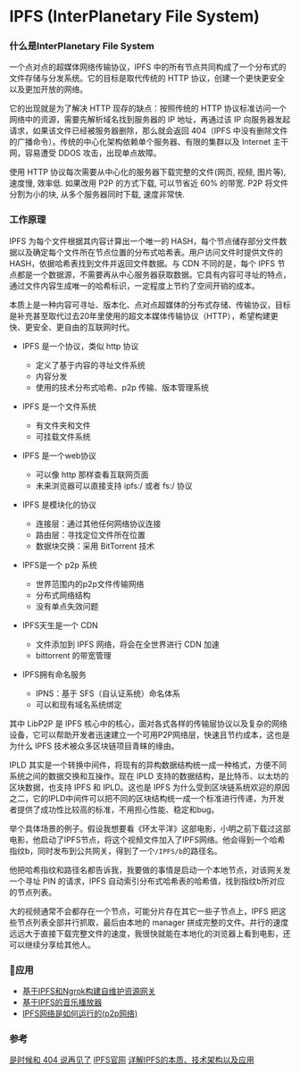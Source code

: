 
#  IPFS (InterPlanetary File System)

### 什么是InterPlanetary File System

一个点对点的超媒体网络传输协议，IPFS 中的所有节点共同构成了一个分布式的文件存储与分发系统。它的目标是取代传统的 HTTP 协议，创建一个更快更安全以及更加开放的网络。

它的出现就是为了解决 HTTP 现存的缺点：按照传统的 HTTP 协议标准访问一个网络中的资源，需要先解析域名找到服务器的 IP 地址，再通过该 IP 向服务器发起请求，如果该文件已经被服务器删除，那么就会返回 404（IPFS 中没有删除文件的广播命令）。传统的中心化架构依赖单个服务器、有限的集群以及 Internet 主干网，容易遭受 DDOS 攻击，出现单点故障。

使用 HTTP 协议每次需要从中心化的服务器下载完整的文件(网页, 视频, 图片等), 速度慢, 效率低. 如果改用 P2P 的方式下载, 可以节省近 60% 的带宽. P2P 将文件分割为小的块, 从多个服务器同时下载, 速度非常快.

### 工作原理

IPFS 为每个文件根据其内容计算出一个唯一的 HASH，每个节点储存部分文件数据以及确定每个文件所在节点位置的分布式哈希表。用户访问文件时提供文件的 HASH，依据哈希表找到文件并返回文件数据。与 CDN 不同的是，每个 IPFS 节点都是一个数据源，不需要再从中心服务器获取数据。它具有内容可寻址的特点，通过文件内容生成唯一的哈希标识，一定程度上节约了空间开销的成本。

本质上是一种内容可寻址、版本化、点对点超媒体的分布式存储、传输协议，目标是补充甚至取代过去20年里使用的超文本媒体传输协议（HTTP），希望构建更快、更安全、更自由的互联网时代。

+ IPFS 是一个协议，类似 http 协议
  - 定义了基于内容的寻址文件系统
  - 内容分发
  - 使用的技术分布式哈希、p2p 传输、版本管理系统

+ IPFS 是一个文件系统
  - 有文件夹和文件
  - 可挂载文件系统

+ IPFS 是一个web协议
  - 可以像 http 那样查看互联网页面
  - 未来浏览器可以直接支持 ipfs:/ 或者 fs:/ 协议

+ IPFS 是模块化的协议
  - 连接层：通过其他任何网络协议连接
  - 路由层：寻找定位文件所在位置
  - 数据块交换：采用 BitTorrent 技术

+ IPFS是一个 p2p 系统
  - 世界范围内的p2p文件传输网络
  - 分布式网络结构
  - 没有单点失效问题

+ IPFS天生是一个 CDN
  - 文件添加到 IPFS 网络，将会在全世界进行 CDN 加速
  - bittorrent 的带宽管理

+ IPFS拥有命名服务
  - IPNS：基于 SFS（自认证系统）命名体系
  - 可以和现有域名系统绑定

其中 LibP2P 是 IPFS 核心中的核心，面对各式各样的传输层协议以及复杂的网络设备，它可以帮助开发者迅速建立一个可用P2P网络层，快速且节约成本，这也是为什么 IPFS 技术被众多区块链项目青睐的缘由。

IPLD 其实是一个转换中间件，将现有的异构数据结构统一成一种格式，方便不同系统之间的数据交换和互操作。现在 IPLD 支持的数据结构，是比特币、以太坊的区块数据，也支持 IPFS 和 IPLD。这也是 IPFS 为什么受到区块链系统欢迎的原因之二，它的IPLD中间件可以把不同的区块结构统一成一个标准进行传递，为开发者提供了成功性比较高的标准，不用担心性能、稳定和bug。

举个具体场景的例子。假设我想要看《环太平洋》这部电影，小明之前下载过这部电影，他启动了IPFS节点，将这个视频文件加入了IPFS网络。他会得到一个哈希指纹b，同时发布到公共网关，得到了一个<code>/IPFS/b</code>的路径名。

他把哈希指纹和路径名都告诉我，我要做的事情是启动一个本地节点，对该网关发一个寻址 PIN 的请求，IPFS 自动索引分布式哈希表的哈希值，找到指纹b所对应的节点列表。

大的视频通常不会都存在一个节点，可能分片存在其它一些子节点上，IPFS 把这些节点列表全部并行抓取，最后由本地的 manager 拼成完整的文件。并行的速度远远大于直接下载完整文件的速度，我很快就能在本地化的浏览器上看到电影，还可以继续分享给其他人。


### 应用

+ [基于IPFS和Ngrok构建自维护资源网关](https://www.daijiale.cn/%E5%8C%BA%E5%9D%97%E9%93%BE/%E3%80%90ipfs%E3%80%91%E5%9F%BA%E4%BA%8Eipfs%E5%92%8Cngrok%E6%9E%84%E5%BB%BA%E8%87%AA%E7%BB%B4%E6%8A%A4%E8%B5%84%E6%BA%90%E7%BD%91%E5%85%B3%EF%BC%88%E5%85%A5%E9%97%A8%EF%BC%89.html)
+ [基于IPFS的音乐播放器](http://ipfser.org/2018/05/18/r41/)
+ [IPFS网络是如何运行的(p2p网络)](http://ipfser.org/2018/01/17/r17/)


### 参考
[是时候和 404 说再见了](https://zhuanlan.zhihu.com/p/37077160)
[IPFS官网](https://ipfs.io/docs/getting-started/)
[详解IPFS的本质、技术架构以及应用](http://ipfser.org/2018/03/28/r33/)
